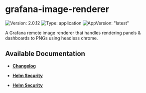 # grafana-image-renderer

![Version: 2.0.12](https://img.shields.io/badge/Version-2.0.12-informational?style=flat-square) ![Type: application](https://img.shields.io/badge/Type-application-informational?style=flat-square) ![AppVersion: "latest"](https://img.shields.io/badge/AppVersion-"latest"-informational?style=flat-square)

A Grafana remote image renderer that handles rendering panels &amp; dashboards to PNGs using headless chrome.

## Available Documentation

- [**Changelog**](CHANGELOG)

- [**Helm Security**](container-security)

- [**Helm Security**](helm-security)

